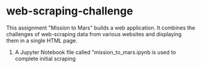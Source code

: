 # web-scraping-challenge

This assignment "Mission to Mars" builds a web application. It combines the challenges of web-scraping data from various websites and displaying them in a single HTML page.

1. A Jupyter Notebook file called "mission_to_mars.ipynb is used to complete initial scraping 
